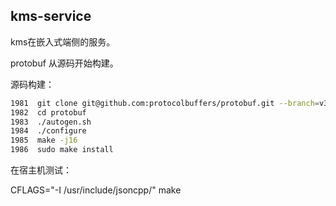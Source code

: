 ## kms-service

kms在嵌入式端侧的服务。

protobuf 从源码开始构建。

源码构建：

```sh
1981  git clone git@github.com:protocolbuffers/protobuf.git --branch=v3.17.3 --depth=1
1982  cd protobuf
1983  ./autogen.sh 
1984  ./configure 
1985  make -j16
1986  sudo make install
```

在宿主机测试：

CFLAGS="-I /usr/include/jsoncpp/" make
